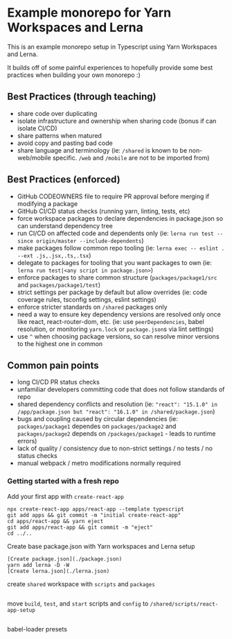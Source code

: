 # Example monorepo for Yarn Workspaces and Lerna

This is an example monorepo setup in Typescript using Yarn Workspaces and Lerna.

It builds off of some painful experiences to hopefully provide some best practices when building your own monorepo :)

## Best Practices (through teaching)

-   share code over duplicating
-   isolate infrastructure and ownership when sharing code (bonus if can isolate CI/CD)
-   share patterns when matured
-   avoid copy and pasting bad code
-   share language and terminology (ie: `/shared` is known to be non-web/mobile specific. `/web` and `/mobile` are not to be imported from)

## Best Practices (enforced)

-   GitHub CODEOWNERS file to require PR approval before merging if modifying a package
-   GitHub CI/CD status checks (running yarn, linting, tests, etc)
-   force workspace packages to declare dependencies in package.json so can understand dependency tree
-   run CI/CD on affected code and dependents only (ie: `lerna run test --since origin/master --include-dependents`)
-   make packages follow common repo tooling (ie: `lerna exec -- eslint . --ext .js,.jsx,.ts,.tsx`)
-   delegate to packages for tooling that you want packages to own (ie: `lerna run test|<any script in package.json>`)
-   enforce packages to share common structure (`packages/package1/src` and `packages/package1/test`)
-   strict settings per package by default but allow overrides (ie: code coverage rules, tsconfig settings, eslint settings)
-   enforce stricter standards on `/shared` packages only
-   need a way to ensure key dependency versions are resolved only once like react, react-router-dom, etc. (ie: use `peerDependencies`, babel resolution, or monitoring `yarn.lock` or `package.json`s via lint settings)
-   use `^` when choosing package versions, so can resolve minor versions to the highest one in common

## Common pain points

-   long CI/CD PR status checks
-   unfamiliar developers committing code that does not follow standards of repo
-   shared dependency conflicts and resolution (ie: `"react": "15.1.0" in /app/package.json but "react": "16.1.0" in /shared/package.json`)
-   bugs and coupling caused by circular dependencies (ie: `packages/package1` dependes on `packages/package2` and `packages/package2` depends on `/packages/package1` - leads to runtime errors)
-   lack of quality / consistency due to non-strict settings / no tests / no status checks
-   manual webpack / metro modifications normally required

### Getting started with a fresh repo

Add your first app with `create-react-app`

```
npx create-react-app apps/react-app --template typescript
git add apps && git commit -m "initial create-react-app"
cd apps/react-app && yarn eject
git add apps/react-app && git commit -m "eject"
cd ../..
```

Create base package.json with Yarn workspaces and Lerna setup

```
[Create package.json](./package.json)
yarn add lerna -D -W
[Create lerna.json](./lerna.json)
```

create `shared` workspace with `scripts` and `packages`

```

```

move `build`, `test`, and `start` scripts and `config` to `/shared/scripts/react-app-setup`

```

```

babel-loader presets
